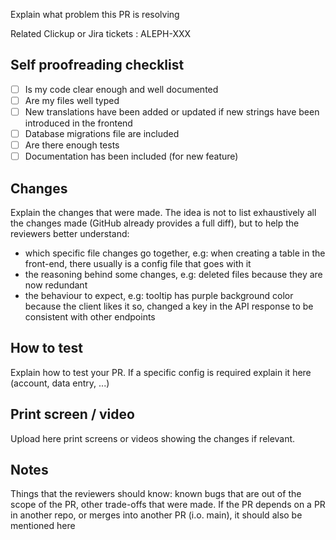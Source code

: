 Explain what problem this PR is resolving

Related Clickup or Jira tickets : ALEPH-XXX

## Self proofreading checklist

- [ ] Is my code clear enough and well documented
- [ ] Are my files well typed
- [ ] New translations have been added or updated if new strings have been introduced in the frontend
- [ ] Database migrations file are included
- [ ] Are there enough tests
- [ ] Documentation has been included (for new feature)

## Changes

Explain the changes that were made. The idea is not to list exhaustively all the changes made (GitHub already provides a full diff), but to help the reviewers better understand:
- which specific file changes go together, e.g: when creating a table in the front-end, there usually is a config file that goes with it
- the reasoning behind some changes, e.g: deleted files because they are now redundant
- the behaviour to expect, e.g: tooltip has purple background color because the client likes it so, changed a key in the API response to be consistent with other endpoints

## How to test

Explain how to test your PR.
If a specific config is required explain it here (account, data entry, ...)

## Print screen / video

Upload here print screens or videos showing the changes if relevant.

## Notes

Things that the reviewers should know: known bugs that are out of the scope of the PR, other trade-offs that were made.
If the PR depends on a PR in another repo, or merges into another PR (i.o. main), it should also be mentioned here
